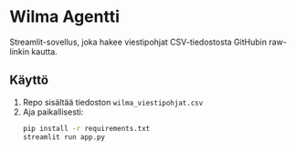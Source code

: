# Wilma Agentti

Streamlit-sovellus, joka hakee viestipohjat CSV-tiedostosta GitHubin raw-linkin kautta.

## Käyttö

1. Repo sisältää tiedoston `wilma_viestipohjat.csv`  
2. Aja paikallisesti:
   ```bash
   pip install -r requirements.txt
   streamlit run app.py
